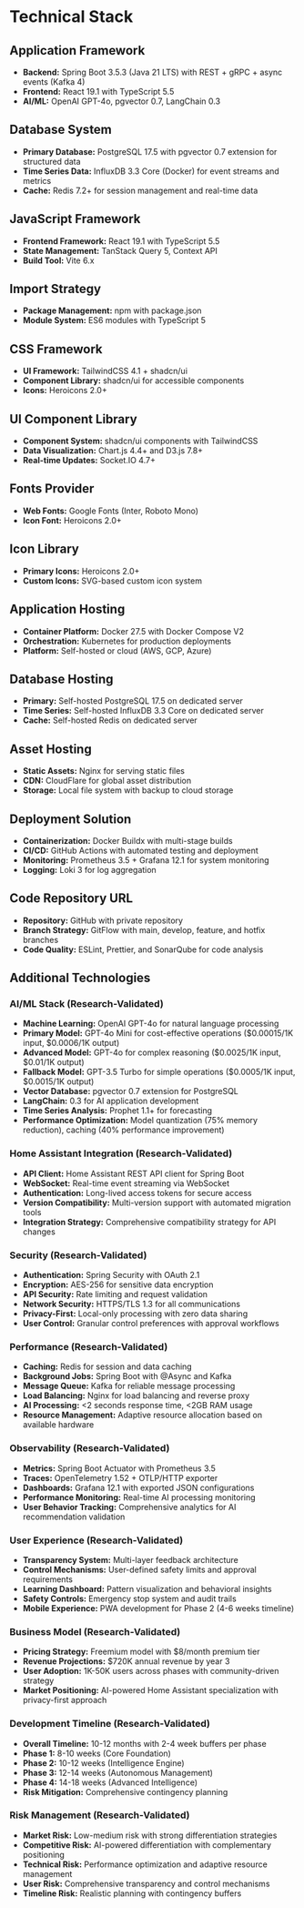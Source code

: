 # Technical Stack

## Application Framework
- **Backend:** Spring Boot 3.5.3 (Java 21 LTS) with REST + gRPC + async events (Kafka 4)
- **Frontend:** React 19.1 with TypeScript 5.5
- **AI/ML:** OpenAI GPT-4o, pgvector 0.7, LangChain 0.3

## Database System
- **Primary Database:** PostgreSQL 17.5 with pgvector 0.7 extension for structured data
- **Time Series Data:** InfluxDB 3.3 Core (Docker) for event streams and metrics
- **Cache:** Redis 7.2+ for session management and real-time data

## JavaScript Framework
- **Frontend Framework:** React 19.1 with TypeScript 5.5
- **State Management:** TanStack Query 5, Context API
- **Build Tool:** Vite 6.x

## Import Strategy
- **Package Management:** npm with package.json
- **Module System:** ES6 modules with TypeScript 5

## CSS Framework
- **UI Framework:** TailwindCSS 4.1 + shadcn/ui
- **Component Library:** shadcn/ui for accessible components
- **Icons:** Heroicons 2.0+

## UI Component Library
- **Component System:** shadcn/ui components with TailwindCSS
- **Data Visualization:** Chart.js 4.4+ and D3.js 7.8+
- **Real-time Updates:** Socket.IO 4.7+

## Fonts Provider
- **Web Fonts:** Google Fonts (Inter, Roboto Mono)
- **Icon Font:** Heroicons 2.0+

## Icon Library
- **Primary Icons:** Heroicons 2.0+
- **Custom Icons:** SVG-based custom icon system

## Application Hosting
- **Container Platform:** Docker 27.5 with Docker Compose V2
- **Orchestration:** Kubernetes for production deployments
- **Platform:** Self-hosted or cloud (AWS, GCP, Azure)

## Database Hosting
- **Primary:** Self-hosted PostgreSQL 17.5 on dedicated server
- **Time Series:** Self-hosted InfluxDB 3.3 Core on dedicated server
- **Cache:** Self-hosted Redis on dedicated server

## Asset Hosting
- **Static Assets:** Nginx for serving static files
- **CDN:** CloudFlare for global asset distribution
- **Storage:** Local file system with backup to cloud storage

## Deployment Solution
- **Containerization:** Docker Buildx with multi-stage builds
- **CI/CD:** GitHub Actions with automated testing and deployment
- **Monitoring:** Prometheus 3.5 + Grafana 12.1 for system monitoring
- **Logging:** Loki 3 for log aggregation

## Code Repository URL
- **Repository:** GitHub with private repository
- **Branch Strategy:** GitFlow with main, develop, feature, and hotfix branches
- **Code Quality:** ESLint, Prettier, and SonarQube for code analysis

## Additional Technologies

### AI/ML Stack (Research-Validated)
- **Machine Learning:** OpenAI GPT-4o for natural language processing
- **Primary Model:** GPT-4o Mini for cost-effective operations ($0.00015/1K input, $0.0006/1K output)
- **Advanced Model:** GPT-4o for complex reasoning ($0.0025/1K input, $0.01/1K output)
- **Fallback Model:** GPT-3.5 Turbo for simple operations ($0.0005/1K input, $0.0015/1K output)
- **Vector Database:** pgvector 0.7 extension for PostgreSQL
- **LangChain:** 0.3 for AI application development
- **Time Series Analysis:** Prophet 1.1+ for forecasting
- **Performance Optimization:** Model quantization (75% memory reduction), caching (40% performance improvement)

### Home Assistant Integration (Research-Validated)
- **API Client:** Home Assistant REST API client for Spring Boot
- **WebSocket:** Real-time event streaming via WebSocket
- **Authentication:** Long-lived access tokens for secure access
- **Version Compatibility:** Multi-version support with automated migration tools
- **Integration Strategy:** Comprehensive compatibility strategy for API changes

### Security (Research-Validated)
- **Authentication:** Spring Security with OAuth 2.1
- **Encryption:** AES-256 for sensitive data encryption
- **API Security:** Rate limiting and request validation
- **Network Security:** HTTPS/TLS 1.3 for all communications
- **Privacy-First:** Local-only processing with zero data sharing
- **User Control:** Granular control preferences with approval workflows

### Performance (Research-Validated)
- **Caching:** Redis for session and data caching
- **Background Jobs:** Spring Boot with @Async and Kafka
- **Message Queue:** Kafka for reliable message processing
- **Load Balancing:** Nginx for load balancing and reverse proxy
- **AI Processing:** <2 seconds response time, <2GB RAM usage
- **Resource Management:** Adaptive resource allocation based on available hardware

### Observability (Research-Validated)
- **Metrics:** Spring Boot Actuator with Prometheus 3.5
- **Traces:** OpenTelemetry 1.52 + OTLP/HTTP exporter
- **Dashboards:** Grafana 12.1 with exported JSON configurations
- **Performance Monitoring:** Real-time AI processing monitoring
- **User Behavior Tracking:** Comprehensive analytics for AI recommendation validation

### User Experience (Research-Validated)
- **Transparency System:** Multi-layer feedback architecture
- **Control Mechanisms:** User-defined safety limits and approval requirements
- **Learning Dashboard:** Pattern visualization and behavioral insights
- **Safety Controls:** Emergency stop system and audit trails
- **Mobile Experience:** PWA development for Phase 2 (4-6 weeks timeline)

### Business Model (Research-Validated)
- **Pricing Strategy:** Freemium model with $8/month premium tier
- **Revenue Projections:** $720K annual revenue by year 3
- **User Adoption:** 1K-50K users across phases with community-driven strategy
- **Market Positioning:** AI-powered Home Assistant specialization with privacy-first approach

### Development Timeline (Research-Validated)
- **Overall Timeline:** 10-12 months with 2-4 week buffers per phase
- **Phase 1:** 8-10 weeks (Core Foundation)
- **Phase 2:** 10-12 weeks (Intelligence Engine)
- **Phase 3:** 12-14 weeks (Autonomous Management)
- **Phase 4:** 14-18 weeks (Advanced Intelligence)
- **Risk Mitigation:** Comprehensive contingency planning

### Risk Management (Research-Validated)
- **Market Risk:** Low-medium risk with strong differentiation strategies
- **Competitive Risk:** AI-powered differentiation with complementary positioning
- **Technical Risk:** Performance optimization and adaptive resource management
- **User Risk:** Comprehensive transparency and control mechanisms
- **Timeline Risk:** Realistic planning with contingency buffers 